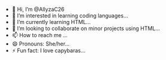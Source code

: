 - 👋 Hi, I’m @AllyzaC26
- 👀 I’m interested in learning coding languages...
- 🌱 I’m currently learning HTML...
- 💞️ I’m looking to collaborate on minor projects using HTML...
- 📫 How to reach me ...
- 😄 Pronouns: She/her...
- ⚡ Fun fact: I love capybaras...

<!---
AllyzaC26/AllyzaC26 is a ✨ special ✨ repository because its `README.md` (this file) appears on your GitHub profile.
You can click the Preview link to take a look at your changes.
--->
